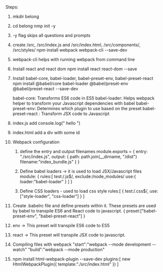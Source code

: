 Steps:

1. mkdir belong
2. cd belong
   nmp init -y
3. -y flag skips all questions and prompts
4. create /src, /src/index.js and /src/index.html, /src/components/, /src/styles/
   npm install webpack webpack-cli --save-dev
5. webpack-cli helps with running webpack from command line
6. Install react and react dom
   npm install react react-dom --save
7. Install babel-core, babel-loader, babel-preset-env, babel-preset-react
   npm install @babel/core babel-loader @babel/preset-env @babel/preset-react --save-dev

   babel-core: Transforms ES6 code in ES5
   babel-loader: Helps webpack helper to transform your Javascript dependencies with babel
   babel-preset-env: Determines which plugin to use based on the preset
   babel-preset-react : Transform JSX code to Javascript

8. index.js add console.log(" hello ")
9. index.html add a div with some id
10. Webpack configuration

    1. define the entry and output filenames
       module.exports = {
       entry: "./src/index.js",
       output: {
       path: path.join(\_\_dirname, "/dist")
       filename:"index_bundle.js"
       }
       }

    2. Define babel loaders -> it is used to load JSX/Javascript files
       module: {
       rules:[
       test:/\.js$/,
       exclude:/node_modules/
       use:{
       loader:"babel-loader"
       }
       ]
       }
    3. Define CSS loaders - used to load css style
       rules:[
       {
       test:/\.css\$/,
       use:["style-loader", "css-loader"]
       }
       ]

11. Create .babelrc file and define presets within it. These presets are used by babel to transpile ES6 and React code to javascript.
    {
    preset:["babel-preset-env", "babel-preset-react"]
    }

12. env -> This preset will transpile ES6 code to ES5
13. react -> This preset will transpile JSX code to javascript.

14. Compiling files with webpack
    "start":"webpack --mode development --watch"
    "build":"webpack --mode production"
15. npm install html-webpack-plugin --save-dev
    plugins:[
    new HtmlWebpackPlugin({
    template:"./src/index.html"
    })
    ]
